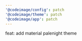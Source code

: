 ```yaml
---
'@codeimage/config': patch
'@codeimage/theme': patch
'@codeimage/app': patch
---
```


feat: add material palenight theme
